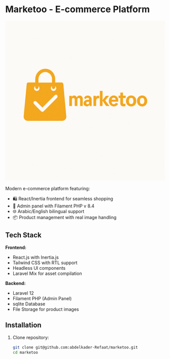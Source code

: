 # Marketoo - E-commerce Platform

![Marketoo](public/storage/images/marketoo.png) <!-- Add real screenshot -->

Modern e-commerce platform featuring:

- 🛍️ React/Inertia frontend for seamless shopping
- 🏪 Admin panel with Filament PHP v 8.4
- 🌐 Arabic/English bilingual support
- 📦 Product management with real image handling

## Tech Stack

**Frontend:**

- React.js with Inertia.js
- Tailwind CSS with RTL support
- Headless UI components
- Laravel Mix for asset compilation

**Backend:**

- Laravel 12
- Filament PHP (Admin Panel)
- sqlite Database
- File Storage for product images

## Installation

1. Clone repository:
   ```bash
   git clone git@github.com:abdelkader-Refaat/marketoo.git
   cd marketoo

